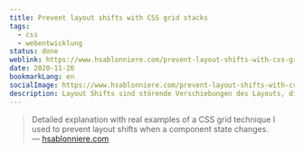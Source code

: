 ```yaml
---
title: Prevent layout shifts with CSS grid stacks
tags:
  - css
  - webentwicklung
status: done
weblink: https://www.hsablonniere.com/prevent-layout-shifts-with-css-grid-stacks--qcj5jo/
date: 2020-11-26
bookmarkLang: en
socialImage: https://www.hsablonniere.com/prevent-layout-shifts-with-css-grid-stacks--qcj5jo/opengraph.1cf6b3f5.jpg
description: Layout Shifts sind störende Verschiebungen des Layouts, die durch eine Aktion ausgelöst werden. Dieser Erfahrungsbericht zeigt wie dies mit CSS Grid verhindert werden konnte.
---
```

<blockquote>Detailed explanation with real examples of a CSS grid technique I used to prevent layout shifts when a component state changes.<footer>— <a href="https://www.hsablonniere.com/prevent-layout-shifts-with-css-grid-stacks--qcj5jo/">hsablonniere.com</a></footer></blockquote>
